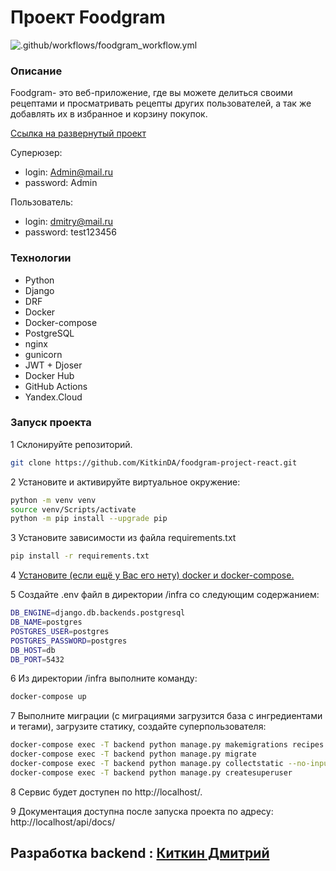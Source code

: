 # Проект Foodgram

![.github/workflows/foodgram_workflow.yml](https://github.com/KitkinDA/foodgram-project-react/actions/workflows/foodgram_workflows.yaml/badge.svg)

 ### Описание
Foodgram- это веб-приложение, где вы можете делиться своими рецептами и просматривать рецепты других пользователей, а так же добавлять их в избранное и корзину покупок.

[Ссылка на развернутый проект](http://158.160.107.9/signin)

Суперюзер:

- login: Admin@mail.ru
- password: Admin

Пользователь:

- login: dmitry@mail.ru
- password: test123456

 ### Технологии

- Python
- Django
- DRF
- Docker
- Docker-compose
- PostgreSQL
- nginx
- gunicorn
- JWT + Djoser
- Docker Hub
- GitHub Actions
- Yandex.Cloud

### Запуск проекта 
 1 Склонируйте репозиторий.
 ```bash
 git clone https://github.com/KitkinDA/foodgram-project-react.git
 ```
 2 Установите и активируйте виртуальное окружение:
 ```bash
 python -m venv venv
 source venv/Scripts/activate 
 python -m pip install --upgrade pip
 ```
 3 Установите зависимости из файла requirements.txt
 ```bash
 pip install -r requirements.txt
 ```


4 [Установите (если ещё у Вас его нету) docker и docker-compose. ](https://docs.docker.com/)

 
5 Создайте .env файл в директории /infra со следующим содержанием:
 ```bash
DB_ENGINE=django.db.backends.postgresql
DB_NAME=postgres
POSTGRES_USER=postgres
POSTGRES_PASSWORD=postgres
DB_HOST=db
DB_PORT=5432
 ```
6 Из директории /infra выполните командy:
 ```bash
docker-compose up
  ```
7 Выполните миграции (с миграциями загрузится база с ингредиентами и тегами), загрузите статику, создайте суперпользователя:
 ```bash
docker-compose exec -T backend python manage.py makemigrations recipes
docker-compose exec -T backend python manage.py migrate
docker-compose exec -T backend python manage.py collectstatic --no-input
docker-compose exec -T backend python manage.py createsuperuser
 ```
8 Сервис будет доступен по http://localhost/.

9 Документация доступна после запуска проекта по адресу:
http://localhost/api/docs/


## Разработка backend : [Киткин Дмитрий](https://github.com/KitkinDA)